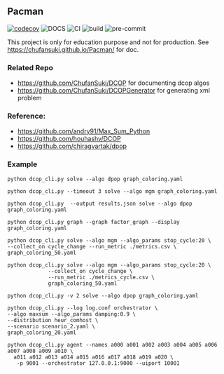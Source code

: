## Pacman
[![codecov](https://codecov.io/gh/ChufanSuki/Pacman/branch/main/graph/badge.svg?token=K2E1RDMLTW)](https://codecov.io/gh/ChufanSuki/Pacman)
![DOCS](https://github.com/ChufanSuki/Pacman/actions/workflows/docs.yml/badge.svg)
![CI](https://github.com/ChufanSuki/Pacman/actions/workflows/ci.yml/badge.svg)
![build](https://github.com/ChufanSuki/Pacman/actions/workflows/build.yml/badge.svg)
![pre-commit](https://github.com/ChufanSuki/Pacman/actions/workflows/pre-commit.yml/badge.svg)

This project is only for education purpose and not for production.
See https://chufansuki.github.io/Pacman/ for doc.

### Related Repo
- https://github.com/ChufanSuki/DCOP for documenting dcop algos
- https://github.com/ChufanSuki/DCOPGenerator for generating xml problem

### Reference:
- https://github.com/andry91/Max_Sum_Python
- https://github.com/houhashv/DCOP
- https://github.com/chiragvartak/dpop

### Example

`python dcop_cli.py solve --algo dpop graph_coloring.yaml`

`python dcop_cli.py --timeout 3 solve --algo mgm graph_coloring.yaml`

`python dcop_cli.py  --output results.json solve --algo dpop graph_coloring.yaml`

`python dcop_cli.py graph --graph factor_graph --display graph_coloring.yaml`

```shell
python dcop_cli.py solve --algo mgm --algo_params stop_cycle:20 \
--collect_on cycle_change --run_metric ./metrics.csv \
graph_coloring_50.yaml
```
```shell
python dcop_cli.py solve --algo mgm --algo_params stop_cycle:20 \
             --collect_on cycle_change \
             --run_metric ./metrics_cycle.csv \
             graph_coloring_50.yaml
```

```shell
python dcop_cli.py -v 2 solve --algo dpop graph_coloring.yaml
```

```shell
python dcop_cli.py --log log.conf orchestrator \
--algo maxsum --algo_params damping:0.9 \
--distribution heur_comhost \
--scenario scenario_2.yaml \
graph_coloring_20.yaml

python dcop_cli.py agent --names a000 a001 a002 a003 a004 a005 a006 a007 a008 a009 a010 \
  a011 a012 a013 a014 a015 a016 a017 a018 a019 a020 \
   -p 9001 --orchestrator 127.0.0.1:9000 --uiport 10001
```


